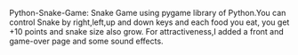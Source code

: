 Python-Snake-Game: Snake Game using pygame library of Python.You can control Snake by right,left,up and down keys and each food you eat, you get +10 points and snake size also grow.
For attractiveness,I added a front and game-over page and some sound effects.
